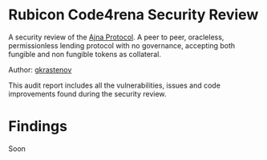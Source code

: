 
# Rubicon Code4rena Security Review

A security review of the [Ajna Protocol](https://code4rena.com/contests/2023-05-ajna-protocol). A peer to peer, oracleless, permissionless lending protocol with no governance, accepting both fungible and non fungible tokens as collateral.

Author: [gkrastenov](https://twitter.com/gkrastenov)

This audit report includes all the vulnerabilities, issues and code improvements found during the security review.

# Findings

Soon